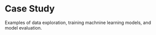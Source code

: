 # Case Study

Examples of data exploration, training machnine learning models, and model evaluation.
